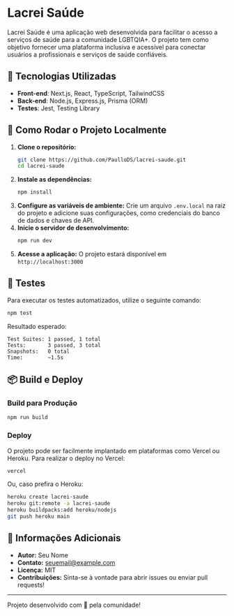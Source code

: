 # Lacrei Saúde

Lacrei Saúde é uma aplicação web desenvolvida para facilitar o acesso a serviços de saúde para a comunidade LGBTQIA+. O projeto tem como objetivo fornecer uma plataforma inclusiva e acessível para conectar usuários a profissionais e serviços de saúde confiáveis.

## 🚀 Tecnologias Utilizadas

- **Front-end**: Next.js, React, TypeScript, TailwindCSS
- **Back-end**: Node.js, Express.js, Prisma (ORM)
- **Testes**: Jest, Testing Library

## 📌 Como Rodar o Projeto Localmente

1. **Clone o repositório:**
   ```sh
   git clone https://github.com/PaulloDS/lacrei-saude.git
   cd lacrei-saude
   ```
2. **Instale as dependências:**
   ```sh
   npm install
   ```
3. **Configure as variáveis de ambiente:**
   Crie um arquivo `.env.local` na raiz do projeto e adicione suas configurações, como credenciais do banco de dados e chaves de API.
4. **Inicie o servidor de desenvolvimento:**
   ```sh
   npm run dev
   ```
5. **Acesse a aplicação:**
   O projeto estará disponível em `http://localhost:3000`

## 🔧 Testes

Para executar os testes automatizados, utilize o seguinte comando:
```sh
npm test
```
Resultado esperado:
```
Test Suites: 1 passed, 1 total
Tests:       3 passed, 3 total
Snapshots:   0 total
Time:        ~1.5s
```

## 📦 Build e Deploy

### Build para Produção
```sh
npm run build
```
### Deploy
O projeto pode ser facilmente implantado em plataformas como Vercel ou Heroku. Para realizar o deploy no Vercel:
```sh
vercel
```
Ou, caso prefira o Heroku:
```sh
heroku create lacrei-saude
heroku git:remote -a lacrei-saude
heroku buildpacks:add heroku/nodejs
git push heroku main
```

## 📄 Informações Adicionais

- **Autor:** Seu Nome
- **Contato:** seuemail@example.com
- **Licença:** MIT
- **Contribuições:** Sinta-se à vontade para abrir issues ou enviar pull requests!

---
Projeto desenvolvido com 💙 pela comunidade!


